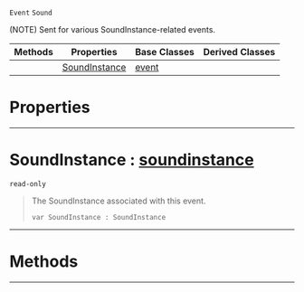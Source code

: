  `Event` `Sound`



(NOTE) Sent for various SoundInstance-related events.

|Methods|Properties|Base Classes|Derived Classes|
|---|---|---|---|
| |[ SoundInstance](https://github.com/dragonCASTjosh/PlasmaDocs/blob/master/code_reference/class_reference/soundinstanceevent.markdown#soundinstance-plasma-engin)|[event](https://github.com/dragonCASTjosh/PlasmaDocs/blob/master/code_reference/class_reference/event.markdown)| |


 #  Properties


---  
 #  SoundInstance : [soundinstance](https://github.com/dragonCASTjosh/PlasmaDocs/blob/master/code_reference/class_reference/soundinstance.markdown)

 `read-only`

> The SoundInstance associated with this event.
> ``` lang=cpp, name=Lightning
> var SoundInstance : SoundInstance


---  
 #  Methods


---  
 

 